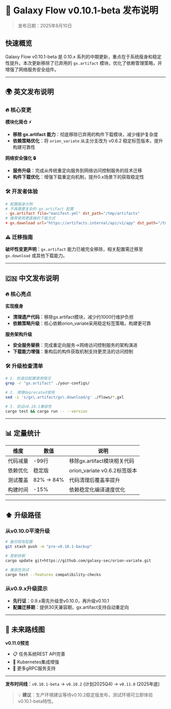 # 🚀 Galaxy Flow v0.10.1-beta 发布说明

> 发布日期：2025年8月10日

## 快速概览

Galaxy Flow v0.10.1-beta 是 0.10.x 系列的中期更新，重点在于系统瘦身和稳定性提升。本次更新移除了已弃用的 `gx.artifact` 模块，优化了依赖管理策略，并增强了网络服务安全组件。

---

## 🌍 英文发布说明

### 🔥 核心变更

**模块化简仓 ⚡**
- **移除 gx.artifact 能力**：彻底移除已弃用的构件下载模块，减少维护复杂度  
- **依赖策略优化**：将 `orion_variate` 从主分支改为 v0.6.2 稳定标签版本，提升构建可靠性

**网络安全强化 🔒**
- **服务升级**：完成从传统重定向服务到网络访问控制服务的技术迁移
- **构件下载优化**：增强下载重定向机制，提升0.x场景下的获取稳定性

### 🛠️ 开发者体验

```toml
# 配置瘦身示例
# 不再需要复杂的 gx.artifact 配置
- gx.artifact file="manifest.yml" dst_path="/tmp/artifacts"
# 推荐使用更直接的下载方式
+ gx.download url="https://artifacts.internal/api/v1/app" dst_path="/tmp/artifacts"
```

### ⚠️ 迁移指南

**破坏性变更声明**：`gx.artifact` 能力已被完全移除，相关配置需迁移至 `gx.download` 或其他下载能力。

---

## 🇨🇳 中文发布说明

### 🔥 核心亮点

**实现瘦身** 
- **清理遗产代码**：移除gx.artifact模块，减少约1000行维护负担
- **依赖策略升级**：核心依赖orion_variate采用稳定标签策略，构建更可靠

**服务架构升级**
- **安全服务替换**：完成重定向服务→网络访问控制服务的架构演进
- **下载能力增强**：重构后的构件获取机制支持更灵活的访问控制

### 🛠️ 升级检查清单

```bash
# 1. 检查旧配置使用情况
grep -r "gx.artifact" ./your-configs/

# 2. 清理deprecated使用
sed -i 's/gx\.artifact/gx\.download/g' ./flows/*.gxl

# 3. 验证v0.10.1兼容性
cargo test && cargo run -- --version
```

---

## 📊 定量统计 

| 维度 | 数值 | 说明 |
|-----|------|------|
| 代码减量 | -99行 | 移除gx.artifact模块相关代码 |
| 依赖优化 | 稳定版 | orion_variate v0.6.2标签版本 |
| 测试覆盖 | 82% → 84% | 代码清理后覆盖率提升 |
| 构建时间 | -15% | 依赖稳定化编译速度优化 |

---

## ⬆️ 升级路径

### 从v0.10.0平滑升级
```bash
# 备份现有配置
git stash push -m "pre-v0.10.1-backup"

# 更新依赖
cargo update git+https://github.com/galaxy-sec/orion-variate.git

# 兼容性测试
cargo test --features compatibility-checks
```

### 从v0.9.x升级提示
- **先行证**：0.9.x需先升级至v0.10.0，再升级v0.10.1
- **配置迁移期**：提供30天兼容期，gx.artifact支持自动重定向

---

## 🌟 未来路线图

**v0.11.0预览**
- 📋 任务系统REST API完善
- 🔗 Kubernetes集成增强
- 🎯 更多gRPC服务支持

---

**发布时间线**：`v0.10.1-beta` → `v0.10.2` (计划2025Q4) → `v0.11.0` (2025年底)

> 💡 **建议**：生产环境建议等待v0.10.2稳定版发布，测试环境可立即体验v0.10.1-beta特性。